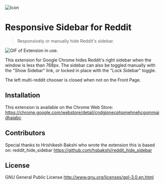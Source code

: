 ![Icon](https://github.com/dmck/responsive_reddit_sidebar/blob/master/icon.png)

# Responsive Sidebar for Reddit
> Responsively or manually hide Reddit's sidebar.

![GIF of Extension in use.](https://github.com/dmck/responsive_reddit_sidebar/blob/master/demo.gif)

This extension for Google Chrome hides Reddit's right sidebar when the window is less than 768px. The sidebar can also be toggled manually with the "Show Sidebar" link, or locked in place with the "Lock Sidebar" toggle. 

The left multi-reddit chooser is closed when not on the Front Page.

## Installation
This extension is available on the Chrome Web Store: https://chrome.google.com/webstore/detail/cndgjpnecphpmehnehcgommajdhajabc

## Contributors
Special thanks to Hrishikesh Bakshi who wrote the extension this is based on: reddit_hide_sidebar <https://github.com/hsbakshi/reddit_hide_sidebar>  


## License
GNU General Public License <http://www.gnu.org/licenses/gpl-3.0.en.html>
